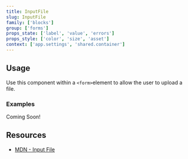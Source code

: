 ```yaml
---
title: InputFile
slug: InputFile
family: ['blocks']
group: ['forms']
props_state: ['label', 'value', 'errors']
props_style: ['color', 'size', 'asset']
context: ['app.settings', 'shared.container']
---
```


## Usage

Use this component within a `<form>`element to allow the user to upload a file.

### Examples

<p class="feedback bare emoji:default">Coming Soon!</p>

## Resources

- [MDN - Input File](https://developer.mozilla.org/en-US/docs/Web/HTML/Element/input/file)
